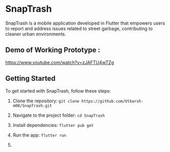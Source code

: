 # SnapTrash

SnapTrash is a mobile application developed in Flutter that empowers users to report and address issues related to street garbage, contributing to cleaner urban environments.

## Demo of Working Prototype :

 https://www.youtube.com/watch?v=zJAFTU4wTZg

## Getting Started

To get started with SnapTrash, follow these steps:

1. Clone the repository: `git clone https://github.com/Utkarsh-m08/SnapTrash.git`

2. Navigate to the project folder: `cd SnapTrash`

3. Install dependencies: `flutter pub get`

4. Run the app: `flutter run` 

5.